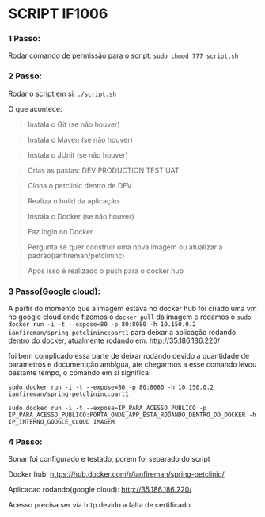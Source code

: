 # SCRIPT IF1006

### 1 Passo:
Rodar comando de permissão para o script: `sudo chmod 777 script.sh`
### 2 Passo:
Rodar o script em si: `./script.sh`

O que acontece:

>Instala o Git (se não houver)

>Instala o Maven (se não houver)

>Instala o JUnit (se não houver)

>Crias as pastas: DEV PRODUCTION TEST UAT

>Clona o petclinic dentro de DEV

>Realiza o build da aplicação

>Instala o Docker (se não houver)

>Faz login no Docker

>Pergunta se quer construir uma nova imagem ou atualizar a padrão(ianfireman/petclininc)

>Apos isso é realizado o push para o docker hub

### 3 Passo(Google cloud):
A partir do momento que a imagem estava no docker hub foi criado uma vm no google cloud onde fizemos o `docker pull` da imagem
 e rodamos o `sudo docker run -i -t --expose=80 -p 80:8080 -h 10.150.0.2 ianfireman/spring-petclininc:part1` para deixar a aplicação rodando
  dentro do docker, atualmente rodando em: http://35.186.186.220/
  
foi bem complicado essa parte de deixar rodando devido a quantidade de parametros e documentção ambígua, ate chegarmos a esse comando levou bastante tempo, 
o comando em si significa: 

`sudo docker run -i -t --expose=80 -p 80:8080 -h 10.150.0.2 ianfireman/spring-petclininc:part1`

`sudo docker run -i -t --expose=IP_PARA_ACESSO_PUBLICO -p IP_PARA_ACESSO_PUBLICO:PORTA_ONDE_APP_ESTA_RODANDO_DENTRO_DO_DOCKER -h IP_INTERNO_GOOGLE_CLOUD IMAGEM`

### 4 Passo:
Sonar foi configurado e testado, porem foi separado do script

Docker hub: https://hub.docker.com/r/ianfireman/spring-petclinic/

Aplicacao rodando(google cloud): http://35.186.186.220/

Acesso precisa ser via http devido a falta de certificado



